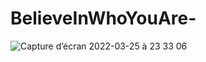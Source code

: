 # BelieveInWhoYouAre-
![Capture d’écran 2022-03-25 à 23 33 06](https://user-images.githubusercontent.com/79283100/160197947-2cf844cc-8f4c-4183-bec2-c96d8e5c361d.png)
